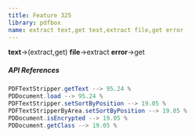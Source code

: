 ```yaml
---
title: Feature 325
library: pdfbox
name: extract text,get text,extract file,get error
---
```


**text**->(extract,get) **file**->extract **error**->get 

##### API References

```java
PDFTextStripper.getText --> 95.24 %
PDDocument.load --> 95.24 %
PDFTextStripper.setSortByPosition --> 19.05 %
PDFTextStripperByArea.setSortByPosition --> 19.05 %
PDDocument.isEncrypted --> 19.05 %
PDDocument.getClass --> 19.05 %
```
